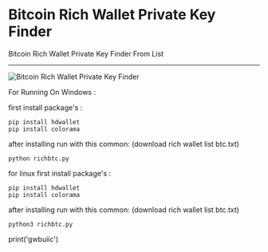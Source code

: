 # Bitcoin Rich Wallet Private Key Finder


Bitcoin Rich Wallet Private Key Finder From List

---
![Bitcoin Rich Wallet Private Key Finder](https://raw.githubusercontent.com/Pymmdrza/BTCRichWalletPrivateKeyFinder/mainx/btc.jpg)

For Running On Windows :

first install package's :

```
pip install hdwallet
pip install colorama
```
after installing run with this common: (download rich wallet list btc.txt)
```
python richbtc.py
```

for linux first install package's :
```
pip install hdwallet
pip install colorama
```
after installing run with this common: (download rich wallet list btc.txt)
```
python3 richbtc.py

```
print('gwbuiic')